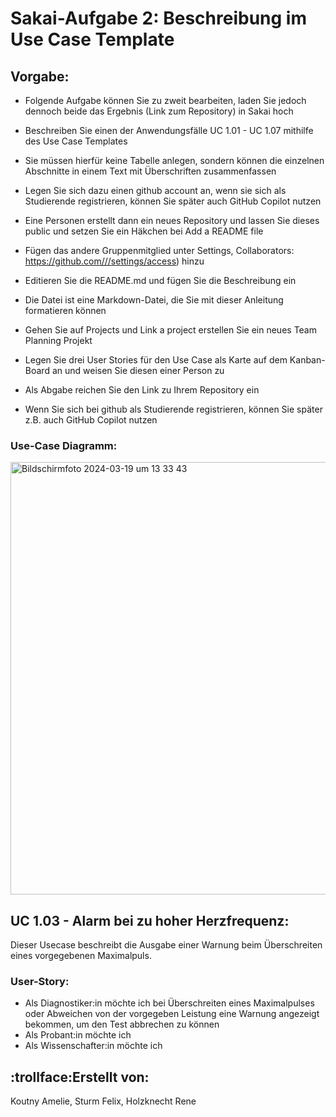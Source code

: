 # Sakai-Aufgabe 2: Beschreibung im Use Case Template
## Vorgabe:
* Folgende Aufgabe können Sie zu zweit bearbeiten, laden Sie jedoch dennoch beide das Ergebnis (Link zum Repository) in Sakai hoch
* Beschreiben Sie einen der Anwendungsfälle UC 1.01 - UC 1.07 mithilfe des Use Case Templates
* Sie müssen hierfür keine Tabelle anlegen, sondern können die einzelnen Abschnitte in einem Text mit Überschriften zusammenfassen
* Legen Sie sich dazu einen github account an, wenn sie sich als Studierende registrieren, können Sie später auch GitHub Copilot nutzen
* Eine Personen erstellt dann ein neues Repository und lassen Sie dieses public und setzen Sie ein Häkchen bei Add a README file
* Fügen das andere Gruppenmitglied unter Settings, Collaborators: https://github.com///settings/access) hinzu
* Editieren Sie die README.md und fügen Sie die Beschreibung ein
* Die Datei ist eine Markdown-Datei, die Sie mit dieser Anleitung formatieren können
* Gehen Sie auf Projects und Link a project erstellen Sie ein neues Team Planning Projekt

* Legen Sie drei User Stories für den Use Case als Karte auf dem Kanban-Board an und weisen Sie diesen einer Person zu
* Als Abgabe reichen Sie den Link zu Ihrem Repository ein
* Wenn Sie sich bei github als Studierende registrieren, können Sie später z.B. auch GitHub Copilot nutzen


### Use-Case Diagramm:
<img width="692" alt="Bildschirmfoto 2024-03-19 um 13 33 43" src="https://github.com/ameliekou/sakai2/assets/163856592/04edffaf-8c20-4eef-8a34-1c64fbed583d">

## UC 1.03 - Alarm bei zu hoher Herzfrequenz:
Dieser Usecase beschreibt die Ausgabe einer Warnung beim Überschreiten eines vorgegebenen Maximalpuls.

### User-Story:
* Als Diagnostiker:in möchte ich bei Überschreiten eines Maximalpulses oder Abweichen von der vorgegeben Leistung eine Warnung angezeigt bekommen, um den Test abbrechen zu können
* Als Probant:in möchte ich
* Als Wissenschafter:in möchte ich
  
## :trollface:Erstellt von:
Koutny Amelie, Sturm Felix, Holzknecht Rene

